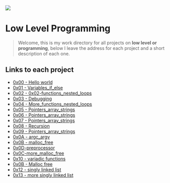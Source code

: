  <img src="https://user-images.githubusercontent.com/69850751/159728963-0de364d1-5756-4a58-a76b-4a3be25d95f7.png"/>
 
 # Low Level Programming

> Welcome, this is my work directory for all projects on **low level or
> programming**, below I leave the address for each project and a short
> description of each one.

## Links to each project

* [0x00 - Hello world](https://github.com/sanei1509/holbertonschool-low_level_programming/tree/master/0x00-hello_world)
* [0x01 - Variables_if_else](https://github.com/sanei1509/holbertonschool-low_level_programming/tree/master/0x01-variables_if_else_while)
* [0x02 - 0x02-functions_nested_loops](https://github.com/sanei1509/holbertonschool-low_level_programming/tree/master/0x02-functions_nested_loops)
* [0x03 -  Debugging]( https://github.com/sanei1509/holbertonschool-low_level_programming/tree/master/0x03-debugging)
* [0x04 - More_functions_nested_loops](https://github.com/sanei1509/holbertonschool-low_level_programming/tree/master/0x04-more_functions_nested_loops)
* [0x05 - Pointers_array_strings](https://github.com/sanei1509/holbertonschool-low_level_programming/tree/master/0x05-pointers_arrays_strings)
* [0x06 - Pointers_array_strings](https://github.com/sanei1509/holbertonschool-low_level_programming/tree/master/0x06-pointers_arrays_strings)
* [0x07 - Pointers_array_strings](https://github.com/sanei1509/holbertonschool-low_level_programming/tree/master/0x07-pointers_arrays_strings)
* [0x08 - Recursion](https://github.com/sanei1509/holbertonschool-low_level_programming/tree/master/0x08-recursion)
* [0x09 - Pointers_array_strings](https://github.com/sanei1509/holbertonschool-low_level_programming/tree/master/0x09-static_libraries)
* [0x0A - argc_argv](https://github.com/sanei1509/holbertonschool-low_level_programming/tree/master/0x0A-argc_argv)
* [0x0B - malloc_free](https://github.com/sanei1509/holbertonschool-low_level_programming/tree/master/0x0B-malloc_free)
* [0x0D-preprocessor](https://github.com/sanei1509/holbertonschool-low_level_programming/tree/master/0x0C-more_malloc_free)
* [0x0C-more_malloc_free](https://github.com/sanei1509/holbertonschool-low_level_programming/tree/master/0x0C-more_malloc_free)
* [0x10 - variadic functions](https://github.com/sanei1509/holbertonschool-low_level_programming/tree/master/0x10-variadic_functions)
* [0x0B - Malloc free](https://github.com/sanei1509/holbertonschool-low_level_programming/tree/master/0x0B-malloc_free)
* [0x12 - singly linked list](https://github.com/sanei1509/holbertonschool-low_level_programming/tree/master/0x12-singly_linked_lists)
* [0x13 - more singly linked list](https://github.com/sanei1509/holbertonschool-low_level_programming/tree/master/0x13-more_singly_linked_lists)
